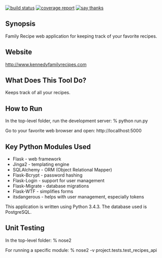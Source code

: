 [![build status](https://gitlab.com/patkennedy79/flask_recipe_app/badges/master/build.svg)](https://gitlab.com/patkennedy79/flask_recipe_app/commits/master)
[![coverage report](https://gitlab.com/patkennedy79/flask_recipe_app/badges/master/coverage.svg)](https://gitlab.com/patkennedy79/flask_recipe_app/commits/master)
[![say thanks](https://img.shields.io/badge/Say%20Thanks-!-1EAEDB.svg)](https://saythanks.io/to/patkennedy79)
## Synopsis

Family Recipe web application for keeping track of your favorite recipes.

## Website
http://www.kennedyfamilyrecipes.com

## What Does This Tool Do?
Keeps track of all your recipes.

## How to Run

In the top-level folder, run the development server:
    % python run.py

Go to your favorite web browser and open:
    http://locallhost:5000

## Key Python Modules Used

- Flask - web framework
- Jinga2 - templating engine
- SQLAlchemy - ORM (Object Relational Mapper)
- Flask-Bcrypt - password hashing
- Flask-Login - support for user management
- Flask-Migrate - database migrations
- Flask-WTF - simplifies forms
- itsdangerous - helps with user management, especially tokens

This application is written using Python 3.4.3.  The database used is PostgreSQL.

## Unit Testing

In the top-level folder:
    % nose2

For running a specific module:
    % nose2 -v project.tests.test_recipes_api